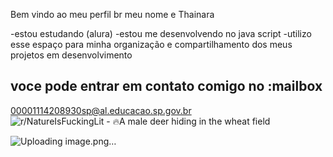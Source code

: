 Bem vindo ao meu perfil br
 meu nome e Thainara 

 -estou estudando (alura) 
 -estou me desenvolvendo no java script
 -utilizo esse espaço para minha organização e compartilhamento dos meus projetos em desenvolvimento

 ## voce pode entrar em contato comigo no :mailbox
 
 00001114208930sp@al.educacao.sp.gov.br
<img src="https://i.redd.it/ivqikvzv174d1.jpeg" alt="r/NatureIsFuckingLit - 🔥A male deer hiding in the wheat field"/> 

![Uploading image.png…]()

